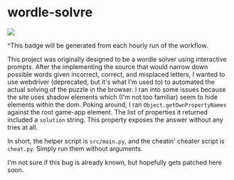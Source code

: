 wordle-solvre
=============

![](https://byob.yarr.is/jamesalbert/wordle-solvre/answer)

^This badge will be generated from each hourly run of the workflow.

This project was originally designed to be a wordle solver using interactive prompts. After the implementing the source that would narrow down possible words given incorrect, correct, and misplaced letters, I wanted to use webdriver (deprecated, but it's what I'm used to) to automated the actual solving of the puzzle in the browser. I ran into some issues because the site uses shadow elements which (I'm not too familiar) seem to hide elements within the dom. Poking around, I ran `Object.getOwnPropertyNames` against the root game-app element. The list of properties it returned included a `solution` string. This property exposes the answer without any tries at all.

In short, the helper script is `src/main.py`, and the cheatin' cheater script is `cheat.py`. Simply run them without arguments.

I'm not sure if this bug is already known, but hopefully gets patched here soon. 